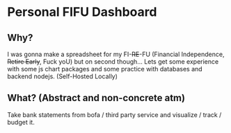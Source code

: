 # Personal FIFU Dashboard

## Why?
I was gonna make a spreadsheet for my FI-~~RE~~-FU (Financial Independence, ~~Retire Early~~, Fuck yoU) but on second though... Lets get some experience with some js chart packages and some practice with databases and backend nodejs. (Self-Hosted Locally)

## What? (Abstract and non-concrete atm)

Take bank statements from bofa / third party service and visualize / track / budget it.